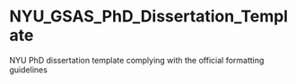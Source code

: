 # NYU_GSAS_PhD_Dissertation_Template
NYU PhD dissertation template complying with the official formatting guidelines

